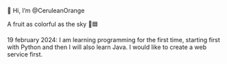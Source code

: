 👋 Hi, I’m @CeruleanOrange

A fruit as colorful as the sky 🍊🟦

19 february 2024:
I am learning programming for the first time, starting first with Python 
and then I will also learn Java. I would like to create a web service first.
<!---
CeruleanOrange/CeruleanOrange is a ✨ special ✨ repository because its `README.md` (this file) appears on your GitHub profile.
You can click the Preview link to take a look at your changes.
--->

